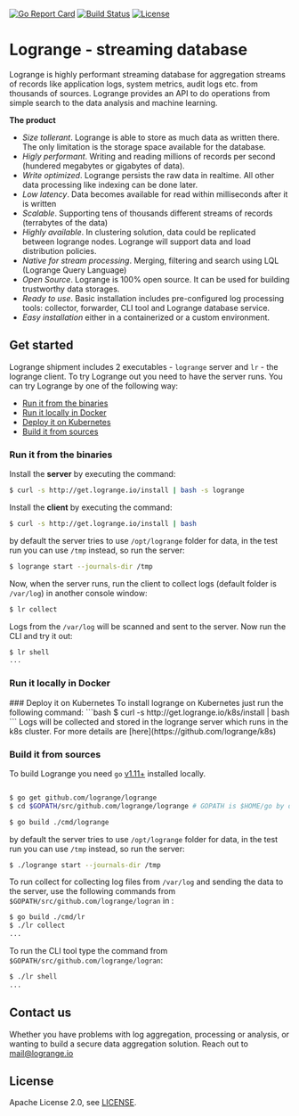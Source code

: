 [![Go Report Card](https://goreportcard.com/badge/logrange/logrange)](https://goreportcard.com/report/logrange/logrange) [![Build Status](https://travis-ci.org/logrange/logrange.svg?branch=master)](https://travis-ci.org/logrange/logrange) [![License](https://img.shields.io/badge/License-Apache%202.0-blue.svg)](https://github.com/logrange/logrange/blob/master/LICENSE)

# Logrange - streaming database 
Logrange is highly performant streaming database for aggregation streams of records like application logs, system metrics, audit logs etc. from thousands of sources. Logrange  provides an API to do operations from simple search to the data analysis and machine learning.

__The product__
* _Size tollerant_. Logrange is able to store as much data as written there. The only limitation is the storage space available for the database.
* _Higly performant_. Writing and reading millions of records per second (hundered megabytes or gigabytes of data).
* _Write optimized_. Logrange persists the raw data in realtime. All other data processing like indexing can be done later.
* _Low latency_. Data becomes available for read within milliseconds after it is written
* _Scalable_. Supporting tens of thousands different streams of records (terrabytes of the data)
* _Highly available_. In clustering solution, data could be replicated between logrange nodes. Logrange will support data and load distribution policies. 
* _Native for stream processing_. Merging, filtering and search using LQL (Logrange Query Language)
* _Open Source_. Logrange is 100% open source. It can be used for building trustworthy data storages.
* _Ready to use_. Basic installation includes pre-configured log processing tools: collector, forwarder, CLI tool and Logrange database service. 
* _Easy installation_ either in a containerized or a custom environment.

## Get started
Logrange shipment includes 2 executables - `logrange` server and `lr` - the logrange client. To try Logrange out you need to have the server runs. You can try Logrange by one of the following way:
- [Run it from the binaries](#run-it-from-binaries)
- [Run it locally in Docker](#run-it-locally-in-docker)
- [Deploy it on Kubernetes](#deploy-it-on-kubernetes)
- [Build it from sources](#build-it-from-sources)

### Run it from the binaries
Install the __server__ by executing the command:
```bash
$ curl -s http://get.logrange.io/install | bash -s logrange
```
Install the __client__ by executing the command: 
```bash
$ curl -s http://get.logrange.io/install | bash 
```
by default the server tries to use `/opt/logrange` folder for data, in the test run you can use `/tmp` instead, so run the server:
```bash
$ logrange start --journals-dir /tmp
```
Now, when the server runs, run the client to collect logs (default folder is `/var/log`) in another console window:
```bash
$ lr collect
```
Logs from the `/var/log` will be scanned and sent to the server. 
Now run the CLI and try it out: 
```bash
$ lr shell
...
```
### Run it locally in Docker
<TBD>
### Deploy it on Kubernetes
To install logrange on Kubernetes just run the following command: 
```bash
$ curl -s http://get.logrange.io/k8s/install | bash
```
Logs will be collected and stored in the logrange server which runs in the k8s cluster. For more details are [here](https://github.com/logrange/k8s)

### Build it from sources
To build Logrange you need `go` [v1.11+](https://golang.org/dl/) installed locally.
```bash

$ go get github.com/logrange/logrange
$ cd $GOPATH/src/github.com/logrange/logrange # GOPATH is $HOME/go by default.

$ go build ./cmd/logrange
```

by default the server tries to use `/opt/logrange` folder for data, in the test run you can use `/tmp` instead, so run the server:
```bash
$ ./logrange start --journals-dir /tmp
```

To run collect for collecting log files from `/var/log` and sending the data to the server, use the following commands from `$GOPATH/src/github.com/logrange/logran` in :
```bash
$ go build ./cmd/lr
$ ./lr collect
...
```
To run the CLI tool type the command from `$GOPATH/src/github.com/logrange/logran`:
```bash
$ ./lr shell
...
```

## Contact us
Whether you have problems with log aggregation, processing or analysis, or wanting to build a secure data aggregation solution.
Reach out to mail@logrange.io
## License
Apache License 2.0, see [LICENSE](LICENSE).

